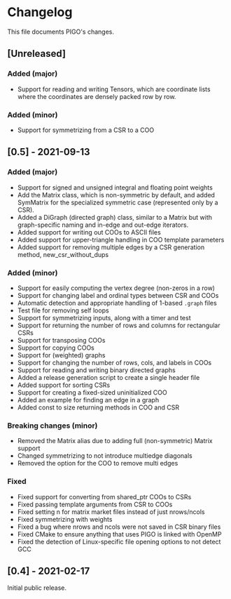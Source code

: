 # Changelog
This file documents PIGO's changes.

## [Unreleased]
### Added (major)
- Support for reading and writing Tensors, which are coordinate lists
  where the coordinates are densely packed row by row.

### Added (minor)
- Support for symmetrizing from a CSR to a COO

## [0.5] - 2021-09-13
### Added (major)
- Support for signed and unsigned integral and floating point weights
- Add the Matrix class, which is non-symmetric by default, and added
  SymMatrix for the specialized symmetric case (represented only by
  a CSR).
- Added a DiGraph (directed graph) class, similar to a Matrix but with
  graph-specific naming and in-edge and out-edge iterators.
- Added support for writing out COOs to ASCII files
- Added support for upper-triangle handling in COO template parameters
- Added support for removing multiple edges by a CSR generation method,
  new_csr_without_dups

### Added (minor)
- Support for easily computing the vertex degree (non-zeros in a row)
- Support for changing label and ordinal types between CSR and COOs
- Automatic detection and appropriate handling of 1-based `.graph` files
- Test file for removing self loops
- Support for symmetrizing inputs, along with a timer and test
- Support for returning the number of rows and columns for rectangular CSRs
- Support for transposing COOs
- Support for copying COOs
- Support for (weighted) graphs
- Support for changing the number of rows, cols, and labels in COOs
- Support for reading and writing binary directed graphs
- Added a release generation script to create a single header file
- Added support for sorting CSRs
- Support for creating a fixed-sized uninitialized COO
- Added an example for finding an edge in a graph
- Added const to size returning methods in COO and CSR

### Breaking changes (minor)
- Removed the Matrix alias due to adding full (non-symmetric) Matrix
  support
- Changed symmetrizing to not introduce multiedge diagonals
- Removed the option for the COO to remove multi edges

### Fixed
- Fixed support for converting from shared_ptr COOs to CSRs
- Fixed passing template arguments from CSR to COOs
- Fixed setting n for matrix market files instead of just nrows/ncols
- Fixed symmetrizing with weights
- Fixed a bug where nrows and ncols were not saved in CSR binary files
- Fixed CMake to ensure anything that uses PIGO is linked with OpenMP
- Fixed the detection of Linux-specific file opening options to not detect GCC

## [0.4] - 2021-02-17
Initial public release.

